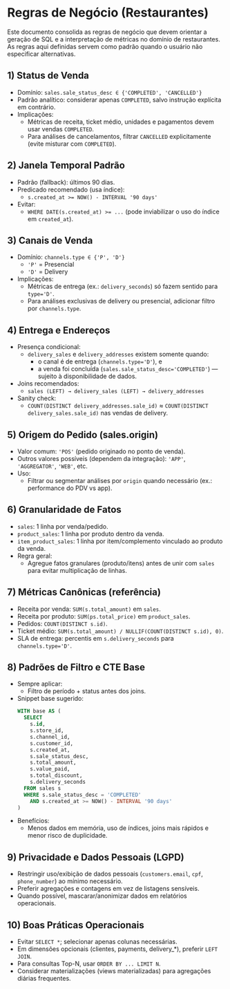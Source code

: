 
# Regras de Negócio (Restaurantes)

Este documento consolida as regras de negócio que devem orientar a geração de SQL e a interpretação de métricas no domínio de restaurantes. As regras aqui definidas servem como padrão quando o usuário não especificar alternativas.

## 1) Status de Venda
- Domínio: `sales.sale_status_desc ∈ {'COMPLETED', 'CANCELLED'}`
- Padrão analítico: considerar apenas `COMPLETED`, salvo instrução explícita em contrário.
- Implicações:
  - Métricas de receita, ticket médio, unidades e pagamentos devem usar vendas `COMPLETED`.
  - Para análises de cancelamentos, filtrar `CANCELLED` explicitamente (evite misturar com `COMPLETED`).

## 2) Janela Temporal Padrão
- Padrão (fallback): últimos 90 dias.
- Predicado recomendado (usa índice):
  - `s.created_at >= NOW() - INTERVAL '90 days'`
- Evitar:
  - `WHERE DATE(s.created_at) >= ...` (pode inviabilizar o uso do índice em `created_at`).

## 3) Canais de Venda
- Domínio: `channels.type ∈ {'P', 'D'}`
  - `'P'` = Presencial
  - `'D'` = Delivery
- Implicações:
  - Métricas de entrega (ex.: `delivery_seconds`) só fazem sentido para `type='D'`.
  - Para análises exclusivas de delivery ou presencial, adicionar filtro por `channels.type`.

## 4) Entrega e Endereços
- Presença condicional:
  - `delivery_sales` e `delivery_addresses` existem somente quando:
    - o canal é de entrega (`channels.type='D'`), e
    - a venda foi concluída (`sales.sale_status_desc='COMPLETED'`) — sujeito à disponibilidade de dados.
- Joins recomendados:
  - `sales (LEFT) → delivery_sales (LEFT) → delivery_addresses`
- Sanity check:
  - `COUNT(DISTINCT delivery_addresses.sale_id)` ≈ `COUNT(DISTINCT delivery_sales.sale_id)` nas vendas de delivery.

## 5) Origem do Pedido (sales.origin)
- Valor comum: `'POS'` (pedido originado no ponto de venda).
- Outros valores possíveis (dependem da integração): `'APP'`, `'AGGREGATOR'`, `'WEB'`, etc.
- Uso:
  - Filtrar ou segmentar análises por `origin` quando necessário (ex.: performance do PDV vs app).

## 6) Granularidade de Fatos
- `sales`: 1 linha por venda/pedido.
- `product_sales`: 1 linha por produto dentro da venda.
- `item_product_sales`: 1 linha por item/complemento vinculado ao produto da venda.
- Regra geral:
  - Agregue fatos granulares (produto/itens) antes de unir com `sales` para evitar multiplicação de linhas.

## 7) Métricas Canônicas (referência)
- Receita por venda: `SUM(s.total_amount)` em `sales`.
- Receita por produto: `SUM(ps.total_price)` em `product_sales`.
- Pedidos: `COUNT(DISTINCT s.id)`.
- Ticket médio: `SUM(s.total_amount) / NULLIF(COUNT(DISTINCT s.id), 0)`.
- SLA de entrega: percentis em `s.delivery_seconds` para `channels.type='D'`.

## 8) Padrões de Filtro e CTE Base
- Sempre aplicar:
  - Filtro de período + status antes dos joins.
- Snippet base sugerido:
  ```sql
  WITH base AS (
    SELECT
      s.id,
      s.store_id,
      s.channel_id,
      s.customer_id,
      s.created_at,
      s.sale_status_desc,
      s.total_amount,
      s.value_paid,
      s.total_discount,
      s.delivery_seconds
    FROM sales s
    WHERE s.sale_status_desc = 'COMPLETED'
      AND s.created_at >= NOW() - INTERVAL '90 days'
  )
  ```
- Benefícios:
  - Menos dados em memória, uso de índices, joins mais rápidos e menor risco de duplicidade.

## 9) Privacidade e Dados Pessoais (LGPD)
- Restringir uso/exibição de dados pessoais (`customers.email`, `cpf`, `phone_number`) ao mínimo necessário.
- Preferir agregações e contagens em vez de listagens sensíveis.
- Quando possível, mascarar/anonimizar dados em relatórios operacionais.

## 10) Boas Práticas Operacionais
- Evitar `SELECT *`; selecionar apenas colunas necessárias.
- Em dimensões opcionais (clientes, payments, delivery_*), preferir `LEFT JOIN`.
- Para consultas Top-N, usar `ORDER BY ... LIMIT N`.
- Considerar materializações (views materializadas) para agregações diárias frequentes.
